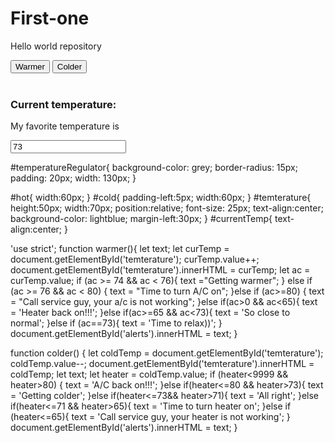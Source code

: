 # First-one
Hello world repository

<!DOCTYPE html>
<html>
<head>
  <meta charset="utf-8">
  <meta name="viewport" content="width=device-width">
  <title>JS Bin</title>
</head>
<body>
  <div id="temperatureRegulator">
  <button id="hot" onclick="warmer()">Warmer</button>
  <button id="cold" onclick="colder()">Colder</button><br><br>
  
  <h3 id="currentTemp">Current temperature:</h3>
  <p id="alerts">My favorite temperature is</p>
  <input id="temterature" type="text" value=73></input>
  </div>
</body>
</html>

#temperatureRegulator{
  background-color: grey;
  border-radius: 15px;
  padding: 20px;
  width: 130px;
}

#hot{
  width:60px;
}
#cold{
  padding-left:5px;
  width:60px;
}
#temterature{
  height:50px;
  width:70px;
  position:relative;
  font-size: 25px;
  text-align:center;
  background-color: lightblue;
  margin-left:30px;
}
#currentTemp{
  text-align:center;
}

'use strict';
function warmer(){
	let text;
  let curTemp = document.getElementById('temterature');
  curTemp.value++;
  document.getElementById('temterature').innerHTML = 
  curTemp;
 let ac = curTemp.value;
  if (ac >= 74 && ac < 76){
      text ="Getting warmer";
  } else if (ac >= 76 && ac < 80) {
  	text = "Time to turn A/C on";
  }else if (ac>=80) {
  	text = "Call service guy, your a/c is not working";
  }else if(ac>0 && ac<65){
  	text = 'Heater back on!!!';
  }else if(ac>=65 && ac<73){
  	text = 'So close to normal';
  }else if (ac==73){
  	text = 'Time to relax))';
  }
  document.getElementById('alerts').innerHTML = text;
}

function colder() {
	let coldTemp = document.getElementById('temterature');
	coldTemp.value--;
	document.getElementById('temterature').innerHTML =
	 coldTemp;
	 let text;
	 let heater = coldTemp.value;
	 if (heater<9999 && heater>80) {
	 	text = 'A/C back on!!!';
	 }else if(heater<=80 && heater>73){
        text = 'Getting colder';
	 }else if(heater<=73&& heater>71){
	 	text = 'All right';
	 }else if(heater<=71 && heater>65){
	 	text = 'Time to turn heater on';
	 }else if (heater<=65){
	   text = 'Call service guy, your heater is not working';
	 }
  document.getElementById('alerts').innerHTML = text;
 }


